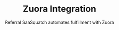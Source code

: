 ---
title: Zuora Integration
integrationName: Zuora
logo: zuora-integration.png
categories: 
 - payment-provider
highlights: |
    Zuora is the premier enterprise SaaS billing platform. Referral SaaSquatch can be integrated with Zuora integration to automatically track subscriptions and give discounts.
subtitle: Referral SaaSquatch automates fulfillment with Zuora
slug: zuora
keyFeatures:
 - Extends Zuora with the SaaSquatch referral code system
 - Provide recurring discounts on your customers' invoices
 - Detect cancelled subscriptions to automatically update referral rewards
moreInfo:
 - "[Zuora Tech Installation Guide](/developer/zuora)"
category: landingPage
template: intergrationLander.html
---